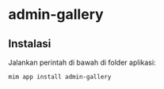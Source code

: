 # admin-gallery

## Instalasi

Jalankan perintah di bawah di folder aplikasi:

```
mim app install admin-gallery
```
